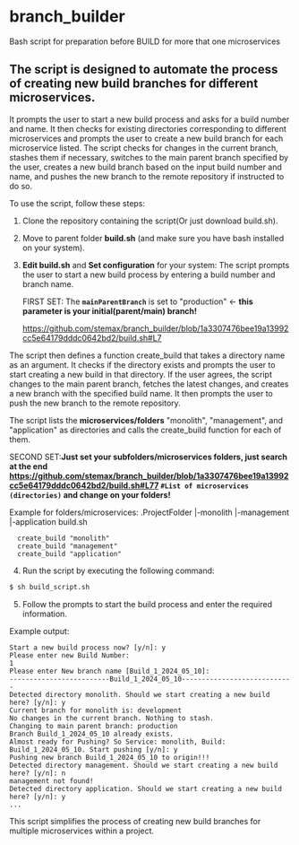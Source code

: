 # branch_builder
Bash script for preparation before BUILD for more that one microservices

## The script is designed to automate the process of creating new build branches for different microservices. 

It prompts the user to start a new build process and asks for a build number and name. 
It then checks for existing directories corresponding to different microservices and prompts the user to create a new build branch for each microservice listed. 
The script checks for changes in the current branch, stashes them if necessary, switches to the main parent branch specified by the user, creates a new build branch based on the input build number and name, and pushes the new branch to the remote repository if instructed to do so.

To use the script, follow these steps:
1. Clone the repository containing the script(Or just download build.sh).
2. Move to parent folder **build.sh** (and make sure you have bash installed on your system).
3. **Edit build.sh** and **Set configuration** for your system:
   The script prompts the user to start a new build process by entering a build number and branch name.

   FIRST SET: The **`mainParentBranch`** is set to "production" <- **this parameter is your initial(parent/main) branch!**

   https://github.com/stemax/branch_builder/blob/1a3307476bee19a13992cc5e64179dddc0642bd2/build.sh#L7
   
The script then defines a function create_build that takes a directory name as an argument. It checks if the directory exists and prompts the user to start creating a new build in that directory. If the user agrees, the script changes to the main parent branch, fetches the latest changes, and creates a new branch with the specified build name. It then prompts the user to push the new branch to the remote repository.

The script lists the **microservices/folders** "monolith", "management", and "application" as directories and calls the create_build function for each of them.

SECOND SET:**Just set your subfolders/microservices folders, just search at the end https://github.com/stemax/branch_builder/blob/1a3307476bee19a13992cc5e64179dddc0642bd2/build.sh#L77 `#List of microservices (directories)` and change on your folders!**

Example for folders/microservices:
.ProjectFolder
|-monolith
|-management
|-application
build.sh
```
  create_build "monolith"
  create_build "management"
  create_build "application"
```

4. Run the script by executing the following command:

```bash
$ sh build_script.sh
```

5. Follow the prompts to start the build process and enter the required information.

Example output:
```
Start a new build process now? [y/n]: y
Please enter new Build Number:
1
Please enter New branch name [Build_1_2024_05_10]:
-------------------------Build_1_2024_05_10----------------------------
Detected directory monolith. Should we start creating a new build here? [y/n]: y
Current branch for monolith is: development
No changes in the current branch. Nothing to stash.
Changing to main parent branch: production
Branch Build_1_2024_05_10 already exists.
Almost ready for Pushing? So Service: monolith, Build: Build_1_2024_05_10. Start pushing [y/n]: y
Pushing new branch Build_1_2024_05_10 to origin!!!
Detected directory management. Should we start creating a new build here? [y/n]: n
management not found!
Detected directory application. Should we start creating a new build here? [y/n]: y
...
```

This script simplifies the process of creating new build branches for multiple microservices within a project.
